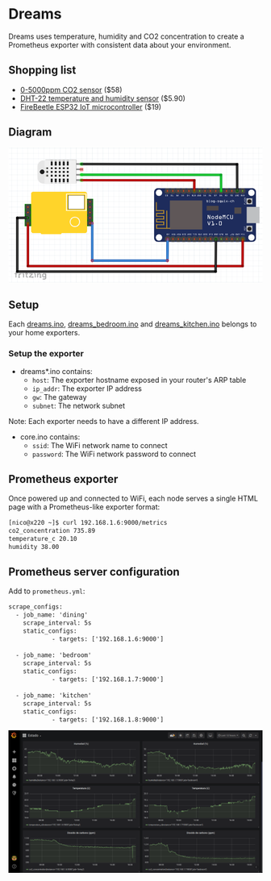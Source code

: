 # Dreams
Dreams uses temperature, humidity and CO2 concentration to create a Prometheus exporter with consistent data about your environment.

## Shopping list
* [0-5000ppm CO2 sensor](https://www.dfrobot.com/product-1549.html) ($58)
* [DHT-22 temperature and humidity sensor](https://www.dfrobot.com/product-1102.html) ($5.90)
* [FireBeetle ESP32 IoT microcontroller](https://www.dfrobot.com/product-1590.html) ($19)

## Diagram
![Wiring Diagram](https://raw.githubusercontent.com/reynico/dreams/master/wiring.png)

## Setup
Each [dreams.ino](dreams.ino), [dreams_bedroom.ino](dreams_bedroom.ino) and [dreams_kitchen.ino](dreams_kitchen.ino) belongs to your home exporters. 

### Setup the exporter
* dreams*.ino contains:
  * `host`: The exporter hostname exposed in your router's ARP table 
  * `ip_addr`: The exporter IP address
  * `gw`: The gateway
  * `subnet`: The network subnet
 
Note: Each exporter needs to have a different IP address.
* core.ino contains:
  * `ssid`: The WiFi network name to connect
  * `password`: The WiFi network password to connect

## Prometheus exporter
Once powered up and connected to WiFi, each node serves a single HTML page with a Prometheus-like exporter format:
```
[nico@x220 ~]$ curl 192.168.1.6:9000/metrics
co2_concentration 735.89
temperature_c 20.10
humidity 38.00
```

## Prometheus server configuration
Add to `prometheus.yml`:
```
scrape_configs:
  - job_name: 'dining'
    scrape_interval: 5s
    static_configs:
            - targets: ['192.168.1.6:9000']

  - job_name: 'bedroom'
    scrape_interval: 5s
    static_configs:
            - targets: ['192.168.1.7:9000']

  - job_name: 'kitchen'
    scrape_interval: 5s
    static_configs:
            - targets: ['192.168.1.8:9000']
```

![Grafana Dashboard](https://raw.githubusercontent.com/reynico/dreams/master/grafana.png)
